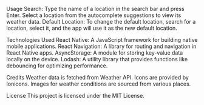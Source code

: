Usage
Search: Type the name of a location in the search bar and press Enter. Select a location from the autocomplete suggestions to view its weather data.
Default Location: To change the default location, search for a location, select it, and the app will use it as the new default location.


Technologies Used
React Native: A JavaScript framework for building native mobile applications.
React Navigation: A library for routing and navigation in React Native apps.
AsyncStorage: A module for storing key-value data locally on the device.
Lodash: A utility library that provides functions like debouncing for optimizing performance.

Credits
Weather data is fetched from Weather API.
Icons are provided by Ionicons.
Images for weather conditions are sourced from various places.


License
This project is licensed under the MIT License.